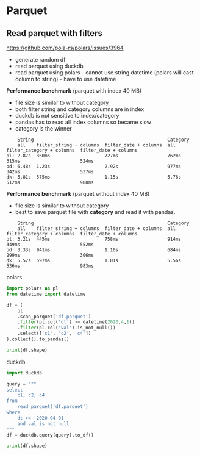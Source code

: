 # Parquet

## Read parquet with filters
https://github.com/pola-rs/polars/issues/3964
- generate random df
- read parquet using duckdb
- read parquet using polars - cannot use string datetime (polars will cast column to string) - have to use datetime

**Performance benchmark** (parquet with index 40 MB)
- file size is similar to without category
- both filter string and category columns are in index
- duckdb is not sensitive to index/category
- pandas has to read all index columns so became slow
- category is the winner
```
    String                                                 Category
    all    filter_string + columns  filter_date + columns  all    filter_category + columns  filter_date + columns
pl: 2.87s  360ms                    727ms                  762ms  315ms                      524ms
pd: 6.48s  1.23s                    2.92s                  977ms  342ms                      537ms
dk: 5.81s  575ms                    1.15s                  5.76s  512ms                      988ms
```

**Performance benchmark** (parquet without index 40 MB)
- file size is similar to without category
- best to save parquet file with **category** and read it with pandas.
```
    String                                                 Category
    all    filter_string + columns  filter_date + columns  all    filter_category + columns  filter_date + columns
pl: 3.21s  445ms                    758ms                  914ms  349ms                      552ms
pd: 3.33s  941ms                    1.10s                  684ms  299ms                      306ms
dk: 5.57s  597ms                    1.01s                  5.56s  536ms                      983ms
```

polars
```py
import polars as pl
from datetime import datetime

df = (
    pl
    .scan_parquet('df.parquet')
    .filter(pl.col('dt') >= datetime(2020,4,1))
    .filter(pl.col('val').is_not_null())
    .select(['c1', 'c2', 'c4'])
).collect().to_pandas()

print(df.shape)
```

duckdb
```py
import duckdb

query = """
select
    c1, c2, c4
from
    read_parquet('df.parquet')
where
    dt >= '2020-04-01'
    and val is not null
"""
df = duckdb.query(query).to_df()

print(df.shape)
```

